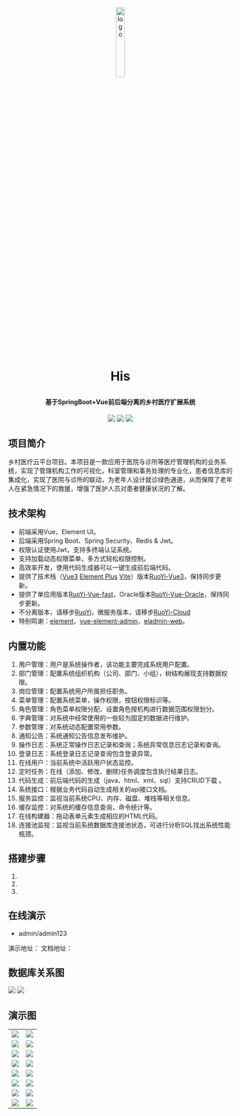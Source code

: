 <p align="center">
	<img width="20%" height="20%" alt="logo" src="http://m.qpic.cn/psc?/V51tOoIn0CYg3u2sSOD33s4zPK3zu1xX/45NBuzDIW489QBoVep5mcQC0y8aTOuv8OT.MRqLxVqnXVy2uAsTXRNTwdzazW9DV6mEeRj.vSIuFFnK*KUyfH*PhEhYTMvUGYHFm5nlNF8E!/b&bo=9AH0AQAAAAADFzI!&rf=viewer_4">
</p>
<h1 align="center" style="margin: 30px 0 30px; font-weight: bold;">His</h1>
<h4 align="center">基于SpringBoot+Vue前后端分离的乡村医疗扩展系统
</h4>
<p align="center">
	<a href="https://gitee.com/wuyao-kejiu/his"><img src="https://gitee.com/y_project/RuoYi-Vue/badge/star.svg?theme=dark"></a>
	<a href="https://gitee.com/wuyao-kejiu/his"><img src="https://img.shields.io/badge/RuoYi-v3.8.1-brightgreen.svg"></a>
	<a href="https://gitee.com/y_project/RuoYi-Vue/blob/master/LICENSE"><img src="https://img.shields.io/github/license/mashape/apistatus.svg"></a>
</p>



## 项目简介

乡村医疗云平台项目。本项目是一款应用于医院与诊所等医疗管理机构的业务系统，实现了管理机构工作的可视化，科室管理和事务处理的专业化，患者信息库的集成化，实现了医院与诊所的联动，为老年人设计就诊绿色通道，从而保障了老年人在紧急情况下的救援，增强了医护人员对患者健康状况的了解。

## 技术架构

* 前端采用Vue、Element UI。
* 后端采用Spring Boot、Spring Security、Redis & Jwt。
* 权限认证使用Jwt，支持多终端认证系统。
* 支持加载动态权限菜单，多方式轻松权限控制。
* 高效率开发，使用代码生成器可以一键生成前后端代码。
* 提供了技术栈（[Vue3](https://v3.cn.vuejs.org) [Element Plus](https://element-plus.org/zh-CN) [Vite](https://cn.vitejs.dev)）版本[RuoYi-Vue3](https://github.com/yangzongzhuan/RuoYi-Vue3)，保持同步更新。
* 提供了单应用版本[RuoYi-Vue-fast](https://github.com/yangzongzhuan/RuoYi-Vue-fast)，Oracle版本[RuoYi-Vue-Oracle](https://github.com/yangzongzhuan/RuoYi-Vue-Oracle)，保持同步更新。
* 不分离版本，请移步[RuoYi](https://gitee.com/y_project/RuoYi)，微服务版本，请移步[RuoYi-Cloud](https://gitee.com/y_project/RuoYi-Cloud)
* 特别鸣谢：[element](https://github.com/ElemeFE/element)，[vue-element-admin](https://github.com/PanJiaChen/vue-element-admin)，[eladmin-web](https://github.com/elunez/eladmin-web)。

## 内置功能

1.  用户管理：用户是系统操作者，该功能主要完成系统用户配置。
2.  部门管理：配置系统组织机构（公司、部门、小组），树结构展现支持数据权限。
3.  岗位管理：配置系统用户所属担任职务。
4.  菜单管理：配置系统菜单，操作权限，按钮权限标识等。
5.  角色管理：角色菜单权限分配、设置角色按机构进行数据范围权限划分。
6.  字典管理：对系统中经常使用的一些较为固定的数据进行维护。
7.  参数管理：对系统动态配置常用参数。
8.  通知公告：系统通知公告信息发布维护。
9.  操作日志：系统正常操作日志记录和查询；系统异常信息日志记录和查询。
10.  登录日志：系统登录日志记录查询包含登录异常。
11.  在线用户：当前系统中活跃用户状态监控。
12.  定时任务：在线（添加、修改、删除)任务调度包含执行结果日志。
13.  代码生成：前后端代码的生成（java、html、xml、sql）支持CRUD下载 。
14.  系统接口：根据业务代码自动生成相关的api接口文档。
15.  服务监控：监视当前系统CPU、内存、磁盘、堆栈等相关信息。
16.  缓存监控：对系统的缓存信息查询，命令统计等。
17.  在线构建器：拖动表单元素生成相应的HTML代码。
18.  连接池监视：监视当前系统数据库连接池状态，可进行分析SQL找出系统性能瓶颈。

## 搭建步骤

1.

2.

3.

## 在线演示

- admin/admin123  

演示地址： 
文档地址：

## 数据库关系图

<div>
<img src="http://m.qpic.cn/psc?/V51tOoIn0CYg3u2sSOD33s4zPK3zu1xX/45NBuzDIW489QBoVep5mcXU49d42iUY17syF34SSca3el1Ih5HsB*6aVLd4AsLim1tTyIzVfxpKBZ8mjfpwZFTV75xSHvXgSr6r5jw6Sq.E!/b&bo=7waAAv0GhQIDKRs!&rf=viewer_4"/>
<img src="http://m.qpic.cn/psc?/V51tOoIn0CYg3u2sSOD33s4zPK3zu1xX/45NBuzDIW489QBoVep5mcXU49d42iUY17syF34SSca1STnNtT.NUdH2tGTpeZ8a4BTD4nJN9zhihHQDiSTh9D3CqAStnSjiIbpbFyKLcYiA!/b&bo=8gWAAnsIkQMDKZg!&rf=viewer_4">
</div>

## 演示图

<table>
    <tr>
        <td><img src="http://m.qpic.cn/psc?/V51tOoIn0CYg3u2sSOD33s4zPK3zu1xX/45NBuzDIW489QBoVep5mcVOl*JbMRwqEPusmOf3twOjuJPv*lvUi9jaGPVdUlFFjJ1WGM8A*YCW1cDAhYdBdkxw52QY3zH434LedoH5diFw!/b&bo=eQcQBHkHEAQDiaw!&rf=viewer_4"/></td>
        <td><img src="http://m.qpic.cn/psc?/V51tOoIn0CYg3u2sSOD33s4zPK3zu1xX/45NBuzDIW489QBoVep5mcRfXzyQtVXamITJ6pN8bzijmasRLc8g5jMOooZBlhd1dkcj94ZTccuVQusL8qwUYBu4Q1Ni5LybA0uQnZoo39MI!/b&bo=agWAAnwHdQMDGdw!&rf=viewer_4"/></td>
    </tr>
    <tr>
        <td><img src="http://m.qpic.cn/psc?/V51tOoIn0CYg3u2sSOD33s4zPK3zu1xX/45NBuzDIW489QBoVep5mcRfXzyQtVXamITJ6pN8bziiI3hjuYB3M7CoYtaj24a0qK0CyEy.91a6SkEwtkF0ucGF3zG.*YwC9fbkZrwHcbT8!/b&bo=FQaAAoQHFwMDKQo!&rf=viewer_4"/></td>
        <td><img src="http://m.qpic.cn/psc?/V51tOoIn0CYg3u2sSOD33s4zPK3zu1xX/45NBuzDIW489QBoVep5mcZD3vF*u3GEeKhwJCX99ENUNJ3ZeY684B*kT8.CsPG9wIXDhoFK8HHQ0iSlWFqkBD.Ar9BcSqBcMnWc3MgpAQjs!/b&bo=agWAAucGMAMDOSM!&rf=viewer_4"/></td>
    </tr>
	<tr>
        <td><img src="http://m.qpic.cn/psc?/V51tOoIn0CYg3u2sSOD33s4zPK3zu1xX/45NBuzDIW489QBoVep5mcWnHYJd5UOAVYOXr5AnEZ2skQsEWDhKk722h93dHWWKb3ZinD.ZluIeZ4p27a5nI*v6chvJt4nFuIPDBJMr8sBI!/b&bo=PweAAn8HlgIDGWo!&rf=viewer_4"/></td>
        <td><img src="http://m.qpic.cn/psc?/V51tOoIn0CYg3u2sSOD33s4zPK3zu1xX/45NBuzDIW489QBoVep5mcWnHYJd5UOAVYOXr5AnEZ2v*a9d3OQmv*50jz9dvgv9FK*81.Y8Cu0MoX7RzWhwWejcOSKi3t*DX3x5ck8RZpsI!/b&bo=mAWAAnAHUwMDGQQ!&rf=viewer_4"/></td>
    </tr>	 
    <tr>
        <td><img src="http://m.qpic.cn/psc?/V51tOoIn0CYg3u2sSOD33s4zPK3zu1xX/45NBuzDIW489QBoVep5mcXgpr9Jl0gx.rgd0FIswdr1Dlhg4OAALCQaMl*q7z56rtBhnGtCqL9e0IbWn8EA2yM1GakcGgrvBgIMsieavWjY!/b&bo=FgWAArcHywMDGdU!&rf=viewer_4"/></td>
        <td><img src="http://m.qpic.cn/psc?/V51tOoIn0CYg3u2sSOD33s4zPK3zu1xX/45NBuzDIW489QBoVep5mcTWILYGxwIDz0qJQMbwjYkD76Sv5B.ddnGbvsLrdHtoj7XPLR.tlNeyg1CTvRVI.F81roB0tfFIhmLyhPpPm29Y!/b&bo=9QWAAnIHIAMDGRg!&rf=viewer_4"/></td>
    </tr>
	<tr>
        <td><img src="http://m.qpic.cn/psc?/V51tOoIn0CYg3u2sSOD33s4zPK3zu1xX/45NBuzDIW489QBoVep5mcTWILYGxwIDz0qJQMbwjYkCz41dGdZudZOYynHFxe.essmGxPzJuYJTWhFnC2t.fl1s4zvMc6ghn6bmIdJJF1Rc!/b&bo=9QWAAoMHJwMDGe4!&rf=viewer_4"/></td>
        <td><img src="http://m.qpic.cn/psc?/V51tOoIn0CYg3u2sSOD33s4zPK3zu1xX/45NBuzDIW489QBoVep5mcRDoS7uJHkWSWr6gS0hmkb1v3H9mXKwYQmOkJLneD0FAOOyTNVWCR5cOa8KQiAy0rlC42YqUe0O09IqOiHQZGVU!/b&bo=fwcPBH8HDwQDGTw!&rf=viewer_4"/></td>
    </tr>
	<tr>
        <td><img src="http://m.qpic.cn/psc?/V51tOoIn0CYg3u2sSOD33s4zPK3zu1xX/45NBuzDIW489QBoVep5mcTUHEJECZEBnqvOgX*k*XXhno*VssN928eLPLmHWQkyLrS8EDGbeKCV1.E7*0UorhL2jN4j8VkgViJxsG1yqLGk!/b&bo=nwaAAoUH1wIDGXA!&rf=viewer_4"/></td>
        <td><img src="http://m.qpic.cn/psc?/V51tOoIn0CYg3u2sSOD33s4zPK3zu1xX/45NBuzDIW489QBoVep5mcTUHEJECZEBnqvOgX*k*XXhX..tI2qqV1A987*VK3nnD3xgmQhUzkTqHo3ChUSFrUzlhOuMHkJ3j2v51NZ6p*Q0!/b&bo=nQaAAoEH1gIDGXc!&rf=viewer_4"/></td>
    </tr>
    <tr>
        <td><img src="http://m.qpic.cn/psc?/V51tOoIn0CYg3u2sSOD33s4zPK3zu1xX/45NBuzDIW489QBoVep5mcRDoS7uJHkWSWr6gS0hmkb3*D.6WgsjtAF9KI6YdSg09l3Jlx5PdrnHJfr36r7W6TlmG6sze91VsuOMC9qKSUjg!/b&bo=XQReAl0EXgIDGTw!&rf=viewer_4"/></td>
        <td><img src="http://m.qpic.cn/psc?/V51tOoIn0CYg3u2sSOD33s4zPK3zu1xX/45NBuzDIW489QBoVep5mcTUHEJECZEBnqvOgX*k*XXjWrktcNyZqWunTH4qTpSC5ZsRaVSLt7GIpWg9bijyI6GJ746jKNe81Nvko25hpQnE!/b&bo=rgZ.Aq4GfgIDGTw!&rf=viewer_4"/></td>
    </tr>
     <tr>
        <td><img src="http://m.qpic.cn/psc?/V51tOoIn0CYg3u2sSOD33s4zPK3zu1xX/45NBuzDIW489QBoVep5mcRDoS7uJHkWSWr6gS0hmkb2arTeVzVoDsWvAKj22*4tKKs9Ev3q.BfNNMsGQHT3uB7hf2kKnmONU4.Vpv3cuhGc!/b&bo=gAJrBXYDgAcBGSA!&rf=viewer_4"/></td>
        <td><img src="http://m.qpic.cn/psc?/V51tOoIn0CYg3u2sSOD33s4zPK3zu1xX/45NBuzDIW489QBoVep5mceU.6DIAvmDf*Yo1dSHq2afZAnaDKsnW2WE6pkRbfeowaP6kMXXI9Oh5DKHLO8Ed5dh0.vFeV9e3Do7VcdLQXPo!/b&bo=VAR7BFQEewQDKQw!&rf=viewer_4"/></td>
    </tr>
</table>


​    

 


